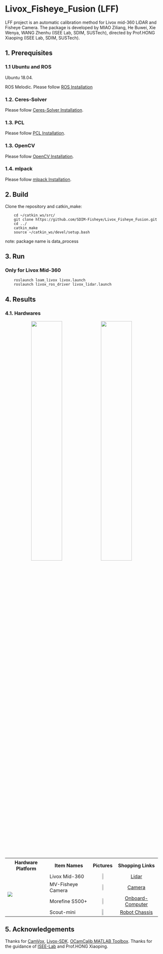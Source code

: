 # Livox_Fisheye_Fusion (LFF)
LFF project is an automatic calibration method for Livox mid-360 LiDAR and Fisheye Camera. The package is developed by MIAO Ziliang, He Buwei, Xie Wenya, WANG Zhenhu (ISEE Lab, SDIM, SUSTech), directed by Prof.HONG Xiaoping (ISEE Lab, SDIM, SUSTech).


## 1. Prerequisites
### 1.1 **Ubuntu** and **ROS**
Ubuntu 18.04.

ROS Melodic. Please follow [ROS Installation](http://wiki.ros.org/ROS/Installation)
### 1.2. **Ceres-Solver**
Please follow [Ceres-Solver Installation](http://ceres-solver.org/installation.html).
### 1.3. **PCL**
Please follow [PCL Installation](http://www.pointclouds.org/downloads/linux.html).
### 1.3. **OpenCV**
Please follow [OpenCV Installation](https://opencv.org/).
### 1.4. **mlpack**
Please follow [mlpack Installation](https://mlpack.org/).

## 2. Build 
Clone the repository and catkin_make:

```
    cd ~/catkin_ws/src/
    git clone https://github.com/SDIM-Fisheye/Livox_Fisheye_Fusion.git
    cd ../
    catkin_make
    source ~/catkin_ws/devel/setup.bash
```
note: package name is data_process


## 3. Run
### Only for Livox Mid-360

```
    roslaunch loam_livox livox.launch
    roslaunch livox_ros_driver livox_lidar.launch
```

## 4. Results
### 4.1. Hardwares

<div align="center">
    <img src="readme_pics/robot.jpg" width=45% >
    <img src="readme_pics/robot.jpg" width=45% >
</div>

 <table>
	<tr>
	    <th>Hardware Platform</th>
	    <th>Item Names</th>
	    <th>Pictures</th>  
	    <th>Shopping Links</th> 
	</tr >
	<tr >
            <td rowspan="4"><img src="readme_pics/robot.jpg" /></td>
	    <td>Livox Mid-360 </td>
	    <td align="center" valign="middle"><img src=  "readme_pics/robot.jpg" width=25% /></td>
            <td align="center" valign="middle">  <a href ="https://www.livoxtech.com/horizon"> Lidar </a> </td>
	</tr>
	<tr>
	    <td> MV-Fisheye Camera</td>
	    <td align="center" valign="middle"><img src="readme_pics/robot.jpg" width=19% /></td>
	    <td align="center" valign="middle">  <a href ="https://en.hikrobotics.com/vision/visioninfo.htm?type=42&oid=2451"> Camera </a> </td>
	</tr>
	<tr>
	    <td>Morefine S500+</td>
	    <td align="center" valign="middle"><img src="readme_pics/robot.jpg" width=22% /></td>
            <td align="center" valign="middle">  <a href ="https://www.dji.com/cn/manifold-2"> Onboard-Computer </a> </td>
	</tr>
	<tr>
	    <td> Scout-mini </td>
	    <td align="center" valign="middle"><img src="readme_pics/robot.jpg" width=28% /></td>
	    <td align="center" valign="middle">  <a href ="http://www.agilex.ai/index/product/id/3?lang=zh-cn"> Robot Chassis </a> </td>
	</tr>
</table>


## 5. Acknowledgements
Thanks for [CamVox](https://github.com/ISEE-Technology/CamVox), [Livox-SDK](https://github.com/Livox-SDK/livox_camera_lidar_calibration). [OCamCalib MATLAB Toolbox](https://sites.google.com/site/scarabotix/ocamcalib-omnidirectional-camera-calibration-toolbox-for-matlab).
Thanks for the guidance of [ISEE-Lab](https://isee.technology/) and Prof.HONG Xiaoping.
